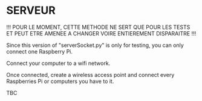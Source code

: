 # SERVEUR

!!! POUR LE MOMENT, CETTE METHODE NE SERT QUE POUR LES TESTS ET PEUT ETRE AMENEE A CHANGER VOIRE ENTIEREMENT DISPARAITRE !!!

Since this version of "serverSocket.py" is only for testing, you can only connect one Raspberry Pi.

Connect your computer to a wifi network.

Once connected, create a wireless access point and connect every Raspberries Pi or computers you have to it.

TBC